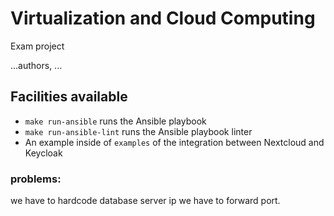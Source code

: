# Virtualization and Cloud Computing

Exam project

...authors, ...

## Facilities available

- `make run-ansible` runs the Ansible playbook
- `make run-ansible-lint` runs the Ansible playbook linter
- An example inside of `examples` of the integration between Nextcloud and Keycloak



### problems:

we have to hardcode database server ip
we have to forward port.